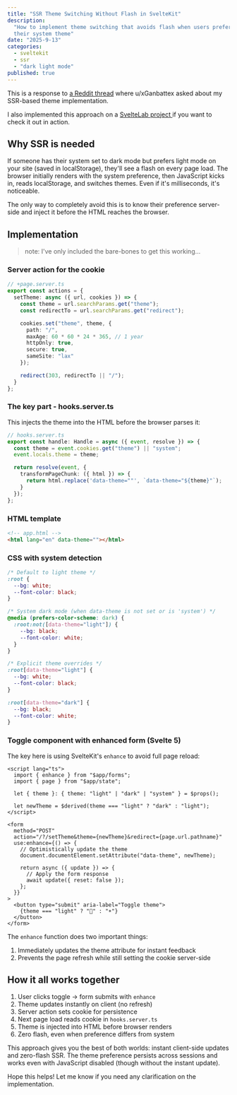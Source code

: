 ```yaml
---
title: "SSR Theme Switching Without Flash in SvelteKit"
description:
  "How to implement theme switching that avoids flash when users prefer the opposite of
  their system theme"
date: "2025-9-13"
categories:
  - sveltekit
  - ssr
  - "dark light mode"
published: true
---
```


This is a response to
[a Reddit thread](https://www.reddit.com/r/sveltejs/comments/1nfttkz/how_to_implement_lightdark_theme_the_svelte_way/)
where u/xGanbattex asked about my SSR-based theme implementation.

I also implemented this approach on a
[ SvelteLab project ](https://www.sveltelab.dev/x2pg1m16pa3o39x) if you want to check it
out in action.

## Why SSR is needed

If someone has their system set to dark mode but prefers light mode on your site (saved in
localStorage), they'll see a flash on every page load. The browser initially renders with
the system preference, then JavaScript kicks in, reads localStorage, and switches themes.
Even if it's milliseconds, it's noticeable.

The only way to completely avoid this is to know their preference server-side and inject
it before the HTML reaches the browser.

## Implementation

> note: I've only included the bare-bones to get this working...

### Server action for the cookie

```typescript
// +page.server.ts
export const actions = {
  setTheme: async ({ url, cookies }) => {
    const theme = url.searchParams.get("theme");
    const redirectTo = url.searchParams.get("redirect");

    cookies.set("theme", theme, {
      path: "/",
      maxAge: 60 * 60 * 24 * 365, // 1 year
      httpOnly: true,
      secure: true,
      sameSite: "lax"
    });

    redirect(303, redirectTo || "/");
  }
};
```

### The key part - hooks.server.ts

This injects the theme into the HTML before the browser parses it:

```typescript
// hooks.server.ts
export const handle: Handle = async ({ event, resolve }) => {
  const theme = event.cookies.get("theme") || "system";
  event.locals.theme = theme;

  return resolve(event, {
    transformPageChunk: ({ html }) => {
      return html.replace('data-theme=""', `data-theme="${theme}"`);
    }
  });
};
```

### HTML template

```html
<!-- app.html -->
<html lang="en" data-theme=""></html>
```

### CSS with system detection

```css
/* Default to light theme */
:root {
  --bg: white;
  --font-color: black;
}

/* System dark mode (when data-theme is not set or is 'system') */
@media (prefers-color-scheme: dark) {
  :root:not([data-theme="light"]) {
    --bg: black;
    --font-color: white;
  }
}

/* Explicit theme overrides */
:root[data-theme="light"] {
  --bg: white;
  --font-color: black;
}

:root[data-theme="dark"] {
  --bg: black;
  --font-color: white;
}
```

### Toggle component with enhanced form (Svelte 5)

The key here is using SvelteKit's `enhance` to avoid full page reload:

```svelte
<script lang="ts">
  import { enhance } from "$app/forms";
  import { page } from "$app/state";

  let { theme }: { theme: "light" | "dark" | "system" } = $props();

  let newTheme = $derived(theme === "light" ? "dark" : "light");
</script>

<form
  method="POST"
  action="/?/setTheme&theme={newTheme}&redirect={page.url.pathname}"
  use:enhance={() => {
    // Optimistically update the theme
    document.documentElement.setAttribute("data-theme", newTheme);

    return async ({ update }) => {
      // Apply the form response
      await update({ reset: false });
    };
  }}
>
  <button type="submit" aria-label="Toggle theme">
    {theme === "light" ? "🌙" : "☀️"}
  </button>
</form>
```

The `enhance` function does two important things:

1. Immediately updates the theme attribute for instant feedback
2. Prevents the page refresh while still setting the cookie server-side

## How it all works together

1. User clicks toggle → form submits with `enhance`
2. Theme updates instantly on client (no refresh)
3. Server action sets cookie for persistence
4. Next page load reads cookie in `hooks.server.ts`
5. Theme is injected into HTML before browser renders
6. Zero flash, even when preference differs from system

This approach gives you the best of both worlds: instant client-side updates and
zero-flash SSR. The theme preference persists across sessions and works even with
JavaScript disabled (though without the instant update).

Hope this helps! Let me know if you need any clarification on the implementation.
